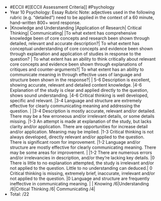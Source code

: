 - #ECCII #[[ECCII Assessment Criteria]] #Psychology
- Year 10 Psychology: Essay Rubric 
  Note: adjectives used in the following rubric (e.g. “detailed”) need to be applied in the context of a 60 minute, hand-written 800+ word response.
- |Knowledge and Understanding	|Application of Research|	Critical Thinking|	Communicating|
  |To what extent has comprehensive knowledge been of core concepts and research been shown through detailed, relevant and accurate description?|	To what extent has conceptual understanding of core concepts and evidence been shown through explanation and application of studies in response to the question? |	To what extent has an ability to think critically about relevant core concepts and evidence been shown through explanations of critiques and counter-arguments?|	To what extent has an ability to communicate meaning in through effective uses of language and structure been shown in the response?| 
  | 5-6	Description is excellent, showing accurate, relevant and detailed content knowledge. 	|4-6	Explanation of the study is clear and applied directly to the question, shows sound understanding.	|4-6	Critical thinking is well developed, specific and relevant.	|3-4	Language and structure are extremely effective for clearly communicating meaning and addressing the question. |
  |3-4	Description is mostly accurate, relevant and/or detailed.  There may be a few erroneous and/or irrelevant details, or some details missing. 	|1-3	An attempt is made at explanation of the study, but lacks clarity and/or application. There are opportunities for increase detail and/or application. Meaning may be implied.	|1-3	Critical thinking is not always developed, directly relevant and/or applied to the question. There is significant room for improvement.	|1-2	Language and/or structure are mostly effective for clearly communicating meaning. There may be some areas for improvement. |
  |1-2	There are numerous errors and/or irrelevancies in description, and/or they’re lacking key details.  	|0	There is little to no explanation attempted, the study is irrelevant and/or not applied to the question. Little to no understanding can deduced.|	0	Critical thinking is missing, extremely brief, inaccurate, irrelevant and/or not applied to the question.	|0	Language and structure are frequently ineffective in communicating meaning. |
  |	Knowing   /6|Understanding  /6|Critical Thinking                        /6| Communicating                        /4|
- Total:                                 /22